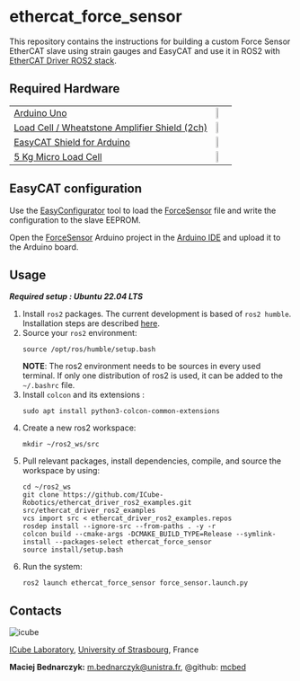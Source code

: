 # ethercat_force_sensor

This repository contains the instructions for building a custom Force Sensor EtherCAT slave using strain gauges and EasyCAT and use it in ROS2 with [EtherCAT Driver ROS2 stack](https://github.com/ICube-Robotics/ethercat_driver_ros2).

## Required Hardware ##
| | |
|---|---
| [Arduino Uno](https://store.arduino.cc/products/arduino-uno-rev3) | <img src="https://cdn.shopify.com/s/files/1/0438/4735/2471/products/A000066_01.iso_643x483.jpg?v=1629815860"  width="30%">
| [Load Cell / Wheatstone Amplifier Shield (2ch)](https://eu.robotshop.com/products/strain-gauge-load-cell-amplifier-shield-2ch) |<img src="https://cdn.shopify.com/s/files/1/0573/1486/9416/products/strain-gauge-load-cell-amplifier-shield-2ch_53cd0820-70a7-4f4f-95c8-a95b3a1deff1_600x.jpg?v=1681189038"  width="30%"> |
| [EasyCAT Shield for Arduino](https://www.bausano.net/en/hardware/easycat.html)  | <img src="https://www.bausano.net/images/EasyCAT.jpg" width="30%">
| [5 Kg Micro Load Cell](https://eu.robotshop.com/products/micro-load-cell-5-kg)  | <img src="https://cdn.shopify.com/s/files/1/0573/1486/9416/products/micro-load-cell-5-kg_1_0e957087-2532-406e-90a7-35aeebde0a6a_600x.jpg?v=1680837537" width="30%">



## EasyCAT configuration ##
Use the [EasyConfigurator](https://www.bausano.net/images/arduino-easycat/EasyConfigurator_UserManual.pdf) tool to load the [ForceSensor](config/easycat_config/ForceSensor.prj) file and write the configuration to the slave EEPROM.

Open the [ForceSensor](config/easycat_config/ForceSensor.ino) Arduino project in the [Arduino IDE](https://www.arduino.cc/en/software) and upload it to the Arduino board.

## Usage ##
***Required setup : Ubuntu 22.04 LTS***

1.  Install `ros2` packages. The current development is based of `ros2 humble`. Installation steps are described [here](https://docs.ros.org/en/humble/Installation.html).
2. Source your `ros2` environment:
    ```shell
    source /opt/ros/humble/setup.bash
    ```
    **NOTE**: The ros2 environment needs to be sources in every used terminal. If only one distribution of ros2 is used, it can be added to the `~/.bashrc` file.
3. Install `colcon` and its extensions :
    ```shell
    sudo apt install python3-colcon-common-extensions
     ```
3. Create a new ros2 workspace:
    ```shell
    mkdir ~/ros2_ws/src
    ```
4. Pull relevant packages, install dependencies, compile, and source the workspace by using:
    ```shell
    cd ~/ros2_ws
    git clone https://github.com/ICube-Robotics/ethercat_driver_ros2_examples.git src/ethercat_driver_ros2_examples
    vcs import src < ethercat_driver_ros2_examples.repos
    rosdep install --ignore-src --from-paths . -y -r
    colcon build --cmake-args -DCMAKE_BUILD_TYPE=Release --symlink-install --packages-select ethercat_force_sensor
    source install/setup.bash
    ```
5. Run the system:
    ```shell
    ros2 launch ethercat_force_sensor force_sensor.launch.py
    ```

## Contacts ##
![icube](https://icube.unistra.fr/fileadmin/templates/DUN/icube/images/logo.png)

[ICube Laboratory](https://icube.unistra.fr), [University of Strasbourg](https://www.unistra.fr/), France

__Maciej Bednarczyk:__ [m.bednarczyk@unistra.fr](mailto:m.bednarczyk@unistra.fr), @github: [mcbed](https://github.com/mcbed)
